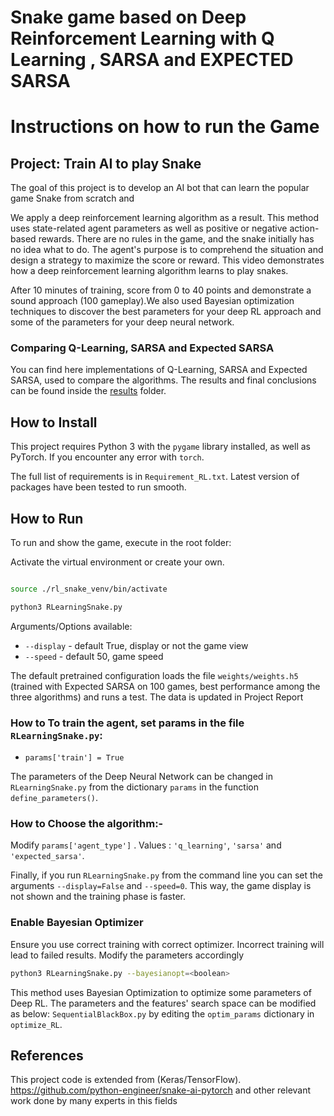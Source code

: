 # Snake game based on Deep Reinforcement Learning with Q Learning , SARSA and EXPECTED SARSA
# Instructions on how to run the Game
## Project: Train AI to play Snake

The goal of this project is to develop an AI bot that can learn  the popular game Snake from scratch and 

We apply a deep reinforcement learning algorithm as a result. This method uses state-related agent parameters as well as positive or negative action-based rewards. There are no rules in the game, and the snake initially has no idea what to do. The agent's purpose is to comprehend the situation and design a strategy to maximize the score or reward. This video demonstrates how a deep reinforcement learning algorithm learns to play snakes. 

After 10 minutes of training, score from 0 to 40 points and demonstrate a sound approach (100 gameplay).We also used Bayesian optimization techniques to discover the best parameters for your deep RL approach and some of the parameters for your deep neural network.


### Comparing Q-Learning, SARSA and Expected SARSA

You can find here implementations of Q-Learning, SARSA and Expected SARSA, used to compare the algorithms. 
The results and final conclusions can be found inside the [results](./results) folder.

## How to Install
This project requires Python 3 with the `pygame` library installed, as well as PyTorch. If you encounter any error with `torch`.

The full list of requirements is in `Requirement_RL.txt`. Latest version of packages have been tested to run smooth.


## How to Run
To run and show the game, execute in the root folder:

Activate  the virtual environment or create your own.

```bash

source ./rl_snake_venv/bin/activate

python3 RLearningSnake.py

```

Arguments/Options available:

- `--display` - default True, display or not the game view
- `--speed` -  default 50, game speed

The default pretrained configuration loads the file `weights/weights.h5` (trained with Expected SARSA on 100 games, best performance among the three algorithms) and runs a test. The data is updated in Project Report

### How to To train the agent, set params in the file `RLearningSnake.py`:

- `params['train'] = True`

The parameters of the Deep Neural Network can be changed in `RLearningSnake.py` from the dictionary `params` in the function `define_parameters()`.

### How to Choose the algorithm:-
 Modify `params['agent_type']` . 
 Values : `'q_learning'`, `'sarsa'` and `'expected_sarsa'`.

Finally, if you run `RLearningSnake.py` from the command line you can set the arguments `--display=False` and `--speed=0`. 
This way, the game display is not shown and the training phase is faster.

### Enable Bayesian Optimizer
Ensure you use correct training with correct optimizer. Incorrect training will lead to failed results.
Modify the parameters accordingly

```bash
python3 RLearningSnake.py --bayesianopt=<boolean>
```

This method uses Bayesian Optimization to optimize some parameters of Deep RL. 
The parameters and the features' search space can be modified as below:
 `SequentialBlackBox.py` by editing the `optim_params` dictionary in `optimize_RL`.


## References

This project code is extended from  (Keras/TensorFlow). https://github.com/python-engineer/snake-ai-pytorch and other relevant work done by many experts in this fields
